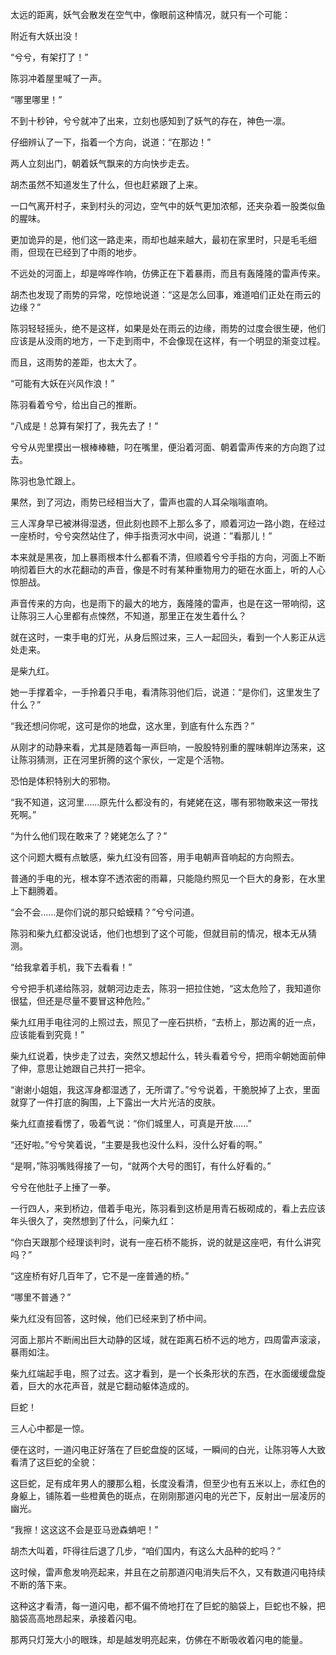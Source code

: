 太远的距离，妖气会散发在空气中，像眼前这种情况，就只有一个可能：

附近有大妖出没！

“兮兮，有架打了！”

陈羽冲着屋里喊了一声。

“哪里哪里！”

不到十秒钟，兮兮就冲了出来，立刻也感知到了妖气的存在，神色一凛。

仔细辨认了一下，指着一个方向，说道：“在那边！”

两人立刻出门，朝着妖气飘来的方向快步走去。

胡杰虽然不知道发生了什么，但也赶紧跟了上来。

一口气离开村子，来到村头的河边，空气中的妖气更加浓郁，还夹杂着一股类似鱼的腥味。

更加诡异的是，他们这一路走来，雨却也越来越大，最初在家里时，只是毛毛细雨，但现在已经到了中雨的地步。

不远处的河面上，却是哗哗作响，仿佛正在下着暴雨，而且有轰隆隆的雷声传来。

胡杰也发现了雨势的异常，吃惊地说道：“这是怎么回事，难道咱们正处在雨云的边缘？”

陈羽轻轻摇头，绝不是这样，如果是处在雨云的边缘，雨势的过度会很生硬，他们应该是从没雨的地方，一下走到雨中，不会像现在这样，有一个明显的渐变过程。

而且，这雨势的差距，也太大了。

“可能有大妖在兴风作浪！”

陈羽看着兮兮，给出自己的推断。

“八成是！总算有架打了，我先去了！”

兮兮从兜里摸出一根棒棒糖，叼在嘴里，便沿着河面、朝着雷声传来的方向跑了过去。

陈羽也急忙跟上。

果然，到了河边，雨势已经相当大了，雷声也震的人耳朵嗡嗡直响。

三人浑身早已被淋得湿透，但此刻也顾不上那么多了，顺着河边一路小跑，在经过一座桥时，兮兮突然站住了，伸手指责河水中间，说道：”看那儿！”

本来就是黑夜，加上暴雨根本什么都看不清，但顺着兮兮手指的方向，河面上不断响彻着巨大的水花翻动的声音，像是不时有某种重物用力的砸在水面上，听的人心惊胆战。

声音传来的方向，也是雨下的最大的地方，轰隆隆的雷声，也是在这一带响彻，这让陈羽三人心里都有点悚然，不知道，那里正在发生着什么？

就在这时，一束手电的灯光，从身后照过来，三人一起回头，看到一个人影正从远处走来。

是柴九红。

她一手撑着伞，一手拎着只手电，看清陈羽他们后，说道：“是你们，这里发生了什么？”

“我还想问你呢，这可是你的地盘，这水里，到底有什么东西？”

从刚才的动静来看，尤其是随着每一声巨响，一股股特别重的腥味朝岸边荡来，这让陈羽猜测，正在河里折腾的这个家伙，一定是个活物。

恐怕是体积特别大的邪物。

“我不知道，这河里……原先什么都没有的，有姥姥在这，哪有邪物敢来这一带找死啊。”

“为什么他们现在敢来了？姥姥怎么了？”

这个问题大概有点敏感，柴九红没有回答，用手电朝声音响起的方向照去。

普通的手电的光，根本穿不透浓密的雨幕，只能隐约照见一个巨大的身影，在水里上下翻腾着。

“会不会……是你们说的那只蛤蟆精？”兮兮问道。

陈羽和柴九红都没说话，他们也想到了这个可能，但就目前的情况，根本无从猜测。

“给我拿着手机，我下去看看！”

兮兮把手机递给陈羽，就朝河边走去，陈羽一把拉住她，“这太危险了，我知道你很猛，但还是尽量不要冒这种危险。”

柴九红用手电往河的上照过去，照见了一座石拱桥，“去桥上，那边离的近一点，应该能看到究竟！”

柴九红说着，快步走了过去，突然又想起什么，转头看着兮兮，把雨伞朝她面前伸了伸，意思让她跟自己共打一把伞。

“谢谢小姐姐，我这浑身都湿透了，无所谓了。”兮兮说着，干脆脱掉了上衣，里面就穿了一件打底的胸围，上下露出一大片光洁的皮肤。

柴九红直接看愣了，吸着气说：“你们城里人，可真是开放……”

“还好啦。”兮兮笑着说，“主要是我也没什么料，没什么好看的啊。”

“是啊，”陈羽嘴贱得接了一句，“就两个大号的图钉，有什么好看的。”

兮兮在他肚子上捶了一拳。

一行四人，来到桥边，借着手电光，陈羽看到这桥是用青石板砌成的，看上去应该年头很久了，突然想到了什么，问柴九红：

“你白天跟那个经理谈判时，说有一座石桥不能拆，说的就是这座吧，有什么讲究吗？”

“这座桥有好几百年了，它不是一座普通的桥。”

“哪里不普通？”

柴九红没有回答，这时候，他们已经来到了桥中间。

河面上那片不断闹出巨大动静的区域，就在距离石桥不远的地方，四周雷声滚滚，暴雨如注。

柴九红端起手电，照了过去。这才看到，是一个长条形状的东西，在水面缓缓盘旋着，巨大的水花声音，就是它翻动躯体造成的。

巨蛇！

三人心中都是一惊。

便在这时，一道闪电正好落在了巨蛇盘旋的区域，一瞬间的白光，让陈羽等人大致看清了这巨蛇的全貌：

这巨蛇，足有成年男人的腰那么粗，长度没看清，但至少也有五米以上，赤红色的身躯上，铺陈着一些橙黄色的斑点，在刚刚那道闪电的光芒下，反射出一层凌厉的幽光。

“我擦！这这这不会是亚马逊森蚺吧！”

胡杰大叫着，吓得往后退了几步，“咱们国内，有这么大品种的蛇吗？”

这时候，雷声愈发响亮起来，并且在之前那道闪电消失后不久，又有数道闪电持续不断的落下来。

这种这才看清，每一道闪电，都不偏不倚地打在了巨蛇的脑袋上，巨蛇也不躲，把脑袋高高地昂起来，承接着闪电。

那两只灯笼大小的眼珠，却是越发明亮起来，仿佛在不断吸收着闪电的能量。
